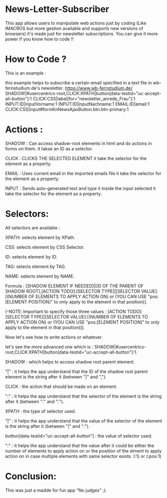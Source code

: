 # News-Letter-Subscriber
 
This app allows users to manipulate web actions just by coding (Like IMACROS but more gestion available and supports new versions of browsers) it's made just for newsletter subscriptions.
You can give it more power if you know how to code !!



# How to Code ?

This is an example :


this example helps to subscribe a certain email specified in a text file in wb-fernstudium.de's newsletter.
https://www.wb-fernstudium.de/	SHADOW|#usercentrics-root,CLICK:XPATH|button[data-testid="uc-accept-all-button"]:1	CLICK:CSS|label[for="newsletter_anrede_Frau"]:1	INPUT:ID|inputVorname:1	INPUT:ID|inputNachname:1	EMAIL:ID|email:1	CLICK:CSS|input#formKnNewsAjaxButton.btn.btn-primary:1

# Actions :
SHADOW : Can access shadow-root elements in html and do actions in forms on them.
         it takse an ID as a selector.
         
CLICK : CLICKS THE SELECTED ELEMENT
        it take the selector for the element as a property.
        
EMAIL : Uses current email in the imported emails file
        it take the selector for the element as a property.
        
INPUT : Sends auto-generated text and type it inside the input selected
        it take the selector for the element as a property.
        

# Selectors:
All selectors are available :

XPATH: selects element by XPath.

CSS: selects element by CSS Selector.

ID: selects element by ID.

TAG: selects element by TAG.

NAME: selects element by NAME.


Formula : 
[SHADOW ELEMENT IF NEEDED]|[ID OF THE PARENT OF SHADOW ROOT],[ACTION TODO]:[SELECTOR TYPE]|[SELECTOR VALUE]:[(NUMBER OF ELEMENTS TO APPLY ACTION ON) or (YOU CAN USE "pos:[ELEMENT POSITION]" to only apply to the element in that position)].

(-NOTE: Important to specify those three values : [ACTION TODO]:[SELECTOR TYPE]|[SELECTOR VALUE]:[(NUMBER OF ELEMENTS TO APPLY ACTION ON) or (YOU CAN USE "pos:[ELEMENT POSITION]" to only apply to the element in that position)]).

Now let's see how to write actions or whatever.

let's see the more advanced one which is : SHADOW|#usercentrics-root,CLICK:XPATH|button[data-testid="uc-accept-all-button"]:1.

SHADOW : which helps to access shadow root parent element.

"|" : it helps the app understand that the ID of the shadow root parent element is the string after it (between "|" and ",").

CLICK : the action that should be made on an element.

":" : it helps the app understand that the selector of the element is the string after it (between ":" and ":").

XPATH : the type of selector used.

"|" : it helps the app understand that the value of the selector of the element is the string after it (between "|" and ":").

button[data-testid="uc-accept-all-button"] : the value of selector used.

":" : it helps the app understand that the value after it could be either the number of elements to apply action on or the position of the elment to apply action on in case multiple elements with same selector exists. (:1) or (:pos:1)




# Conclusion:
This was just a madde for fun app "No judges" ;).
